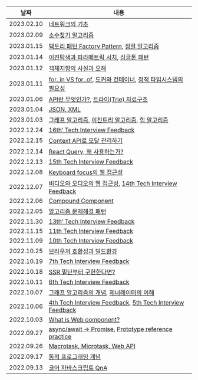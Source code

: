| 날짜       | 내용                                                                                                                                                                                                                                                   |
| ---------- | ------------------------------------------------------------------------------------------------------------------------------------------------------------------------------------------------------------------------------------------------------ |
|2023.02.10|[네트워크의 기초](https://bush-quarter-3e6.notion.site/fda78faf864543249a2de7ed08770597)|
|2023.02.09|[소수찾기 알고리즘](https://github.com/herekim/algorithm/tree/main/practice/%EC%86%8C%EC%88%98%EA%B5%AC%ED%95%98%EA%B8%B0)|
|2023.01.15|[팩토리 패턴 Factory Pattern](https://bush-quarter-3e6.notion.site/Factory-Pattern-3b6585e776cf42bcad8bf909ee11e31b), [정렬 알고리즘](https://bush-quarter-3e6.notion.site/eafec01e7560457282098e0fc2ee8bd1)|
|2023.01.14|[이진탐색과 파라메트릭 서치](https://bush-quarter-3e6.notion.site/0d5b34d7e7394dac855ff065615b19e4), [싱글톤 패턴](https://bush-quarter-3e6.notion.site/fc4e92575d634dc8995e6920e7da00f2)|
|2023.01.12|[객체지향의 사실과 오해](https://bush-quarter-3e6.notion.site/ba65bfda242f4beb86c87f71006d2bad)|
|2023.01.11|[for..in VS for..of](https://bush-quarter-3e6.notion.site/for-in-vs-for-of-40a03480948047ceb09e04d2cadd9505), [도커와 컨테이너](https://bush-quarter-3e6.notion.site/e4a84f7531d146c9ad58a8025efbe1c9), [정적 타입시스템의 필요성](https://bush-quarter-3e6.notion.site/18e99df50a774a64a04e5c931ff7067c)|
|2023.01.06|[API란 무엇인가?](https://bush-quarter-3e6.notion.site/API-53556a2035cd41a19f4494b5c77606e5), [트라이(Trie) 자료구조](https://bush-quarter-3e6.notion.site/Trie-e62794843b684e4c94ec1678d7127ac6)|
|2023.01.04|[JSON, XML](https://bush-quarter-3e6.notion.site/JSON-XML-fbd7fd42a46c4696b0b587865ed14c38)|
|2023.01.03|[그래프 알고리즘](https://bush-quarter-3e6.notion.site/85ed1971e16f4e36b2495ed06205f3c1), [이진트리 알고리즘](https://bush-quarter-3e6.notion.site/15994cdf8e6f4b748f0e223ef0a8e6ed), [힙 알고리즘](https://bush-quarter-3e6.notion.site/6b2b0775d3214a76b48075e30087cd43)|
|2022.12.24|[16th’ Tech Interview Feedback](https://bush-quarter-3e6.notion.site/16th-Tech-Interview-Feedback-2044f76a789f44358d621b7a84388aff)|
|2022.12.15|[Context API로 모달 관리하기](https://bush-quarter-3e6.notion.site/Context-API-4948a713c7db446abdc7929c8a24be03)|
|2022.12.14|[React Query, 왜 사용하는가?](https://bush-quarter-3e6.notion.site/React-Query-95f7abb5032848b0bbcea1d36e3eb807)|
|2022.12.13|[15th Tech Interview Feedback](https://bush-quarter-3e6.notion.site/15th-Tech-Interview-Feedback-d40c76d8fa6b491789e0f2182b45bff5)|
| 2022.12.08 | [Keyboard focus의 웹 접근성](https://bush-quarter-3e6.notion.site/Keyboard-focus-78ed316b285b46e187614ec9c868bd60)                                                                                                                                     |
| 2022.12.07 | [비디오와 오디오의 웹 접근성](https://bush-quarter-3e6.notion.site/331c4988490d40c8a23911b229c31b2d), [14th Tech Interview Feedback](https://bush-quarter-3e6.notion.site/14th-Tech-Interview-Feedback-cfb7e3f95ada4c0b8e1b06a38a09f98d)                                                                                                                                                   |
| 2022.12.06 | [Compound Component](https://bush-quarter-3e6.notion.site/Compound-Component-330324a24da8402fa1969a576014b4e2)                                                                                                                                                            |
| 2022.12.05 | [알고리즘 문제해결 패턴](https://bush-quarter-3e6.notion.site/04fb588f6b72476ca162f75764e9cd86)                                                                                                                                                        |
|2022.11.30|[13th’ Tech Interview Feedback](https://bush-quarter-3e6.notion.site/13th-Tech-Interview-Feedback-4b789ee60ca645edb9ef5fe475ad0bb3)|
|2022.11.15|[11th Tech Interview Feedback](https://bush-quarter-3e6.notion.site/11th-Tech-Interview-Feedback-0a1b54ed98584cefba4583b476645fff)|
|2022.11.09|[10th Tech Interview Feedback](https://bush-quarter-3e6.notion.site/10th-Tech-Interview-Feedback-f481de5667a6442483734aeaef988359)|
| 2022.10.25 | [브라우저 호환성과 빌드환경](https://bush-quarter-3e6.notion.site/06ef8f697bf3466bb8a49a8f049bfc4d)                                                                                                                                                    |
|2022.10.19|[7th Tech Interview Feedback](https://bush-quarter-3e6.notion.site/7th-Tech-Interview-Feedback-e6f066ad36c146bd88ba1e7cf9cf85dc)|
| 2022.10.18 | [SSR 밑단부터 구현한다면?](https://bush-quarter-3e6.notion.site/SSR-from-Scratch-6d0cb8dde9d54e889179fb7186fffb3f)                                                                                                                                     |
|2022.10.11|[6th Tech Interview Feedback](https://bush-quarter-3e6.notion.site/6th-Tech-Interview-Feedback-e7c4f62a6c504438a18576d6639d92ed)|
| 2022.10.07 | [그래프 알고리즘의 개념](https://bush-quarter-3e6.notion.site/Graph-8b9394f5300c4dec8f0536e02c80fa79), [제너레이터의 이해](https://bush-quarter-3e6.notion.site/Generator-1db07275756d431aba476094976e10b2)                                            |
|2022.10.06|[4th Tech Interview Feedback](https://bush-quarter-3e6.notion.site/4th-Tech-Interview-Feedback-8366059571e44e5e8aafb648acc25cb0), [5th Tech Interview Feedback](https://bush-quarter-3e6.notion.site/5th-Tech-Interview-Feedback-07e231f2fde843a59d6f044ca2c94d6f)|
| 2022.10.03 | [What is Web component?](https://bush-quarter-3e6.notion.site/What-is-Web-component-1bc45c6967074e26aa15eab55078cae8)                                                                                                                                  |
| 2022.09.27 | [async/await → Promise](https://bush-quarter-3e6.notion.site/async-await-Promise-89e1ea01fad147148608131e52fe9903), [Prototype reference practice](https://bush-quarter-3e6.notion.site/Prototype-reference-practice-e01118e37ebf40e799d1b0d7dfbea279) |
| 2022.09.26 | [Macrotask, Microtask, Web API](https://bush-quarter-3e6.notion.site/Macrotask-Microtask-Web-API-36b2a35278234aeca2099dd0dd1e9c2b)                                                                                                                     |
| 2022.09.17 | [동적 프로그래밍 개념](https://bush-quarter-3e6.notion.site/6f268721e16847b6bb588cccc59306a7)                                                                                                                                                          |
| 2022.09.13 | [코어 자바스크립트 QnA](https://bush-quarter-3e6.notion.site/QnA-ae74a394c93841c5b440608b97d12fc4)                                                                                                                                                     |
